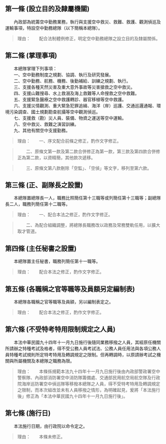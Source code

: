 第一條 (設立目的及隸屬機關)
---------------------------
　　內政部為統籌空中勤務業務，執行與支援空中救災、救難、救護、觀測偵巡及運輸事項，特設空中勤務總隊（以下簡稱本總隊）。  
> 理由：　　配合法制體例修正，明定空中勤務總隊之設立目的及隸屬關係。



第二條 (掌理事項)
-----------------
　　本總隊掌理下列事項：  
　　一、空中勤務制度之規劃、協調、執行及研究發展。  
　　二、空中勤務、航務、機務、後勤補給、訓練之規劃、執行。  
　　三、支援各種天然災害及重大意外事故等災害搶救之空中救災。  
　　四、支援山難搜尋、水上救溺及海上救難等人命搜救之空中救難。  
　　五、支援緊急醫療之空中救護轉診、器官移植等空中救護。  
　　六、支援災情觀測、重大緊急犯罪追緝、海洋（岸）巡護、交通巡邏通報、環境污染調查、國土規劃勘查航攝等空中觀測偵巡。  
　　七、支援救（勘）災人員、裝備、物資之運送等空中運輸。  
　　八、空中救災、救難之演習訓練。  
　　九、其他有關空中支援勤務。  
> 理由：　　一、序文配合前條之修正，酌作文字修正。

> 　　二、原條文第一款及第二款合併修正為第一款，第三款及第四款合併修正為第二款，以資精簡，其他款次遞移。

> 　　三、原條文第八款刪除「空監」、「空偵」等文字，移列至第六款。



第三條 (正、副隊長之設置)
-------------------------
　　本總隊置總隊長一人，職務比照簡任第十三職等或列簡任第十三職等；副總隊長二人，職務列簡任第十二職等。  
> 理由：　　一、配合本法之修正，酌作文字修正。

> 　　二、為配合組織調整，將總隊長職務改以政務及常務雙軌任用，以擴大取才管道。



第四條 (主任秘書之設置)
-----------------------
　　本總隊置主任秘書，職務列簡任第十一職等。  
> 理由：　　配合本法之修正，酌作文字修正。



第五條 (各職稱之官等職等及員額另定編制表)
-----------------------------------------
　　本總隊各職稱之官等職等及員額，另以編制表定之。  
> 理由：　　配合本法之修正，酌作文字修正。



第六條 (不受特考特用限制規定之人員)
-----------------------------------
　　本法中華民國九十四年十一月九日施行後隨同業務移撥之人員，其經原任機關所請辦之特種考試及格者，得不受公務人員考試法、公務人員任用法與各項公務人員特種考試規則所定特考特用及轉調規定之限制。但再轉調時，以原請辦考試之機關與所屬機關及本總隊之職務為限。  
> 理由：　　本條係規範本法九十四年十一月九日施行後由內政部警政署空中警察隊、內政部消防署空中消防隊籌備處、交通部民用航空局航空隊及行政院海岸巡防署空中偵巡隊等移撥本總隊之人員，得不受特考特用及轉調規定之限制，而本次組改並未有人員移撥之情形，為明確起見，爰將「本法施行後」修正為「本法中華民國九十四年十一月九日施行後」。



第七條 (施行日)
---------------
　　本法施行日期，由行政院以命令定之。  
> 理由：　　本條未修正。